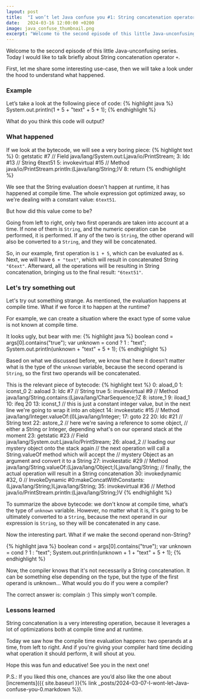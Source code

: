```yaml
---
layout: post
title:  "I won’t let Java confuse you #1: String concatenation operator +"
date:   2024-03-16 12:00:00 +0200
image: java_confuse_thumbnail.png
excerpt: "Welcome to the second episode of this little Java-unconfusing series. Today I would like to talk briefly about String concatenation operator +..."
---
```

Welcome to the second episode of this little Java-unconfusing series. 
Today I would like to talk briefly about String concatenation operator `+`.

First, let me share some interesting use-case, then we will take a look under the hood to understand what happened.

### Example
Let’s take a look at the following piece of code:
{% highlight java %}
System.out.println(1 + 5 + "text" + 5 + 1);
{% endhighlight %}

What do you think this code will output?

### What happened
If we look at the bytecode, we will see a very boring piece:
{% highlight text %}
0: getstatic     #7    // Field java/lang/System.out:Ljava/io/PrintStream;
3: ldc           #13   // String 6text51
5: invokevirtual #15   // Method java/io/PrintStream.println:(Ljava/lang/String;)V
8: return
{% endhighlight %}

We see that the String evaluation doesn't happen at runtime, 
it has happened at compile time. The whole expression got optimized away, 
so we're dealing with a constant value: `6text51`.

But how did this value come to be?

Going from left to right, only two first operands are taken into account at a time. 
If none of them is `String`, and the numeric operation can be performed, it is performed. 
If any of the two is `String`, the other operand will also be converted to a `String`, and they will be concatenated.

So, in our example, first operation is `1 + 5`, which can be evaluated as `6`. 
Next, we will have `6 + "text"`, which will result in concatenated String `"6text"`. 
Afterward, all the operations will be resulting in String concatenation, 
bringing us to the final result: `"6text51"`.

### Let's try something out
Let's try out something strange. As mentioned, the evaluation happens at compile time. 
What if we force it to happen at the runtime?

For example, we can create a situation where the exact type of some value is not known at compile time.

It looks ugly, but bear with me:
{% highlight java %}
boolean cond = args[0].contains("true");
var unknown = cond ? 1 : "text";
System.out.println(unknown + "text" + 5 + 1);
{% endhighlight %}

Based on what we discussed before, we know that here it doesn’t matter 
what is the type of the `unknown` variable, because the second operand is `String`, 
so the first two operands will be concatenated.

This is the relevant piece of bytecode:
{% highlight text %}
0: aload_0
1: iconst_0
2: aaload
3: ldc           #7       // String true
5: invokevirtual #9       // Method java/lang/String.contains:(Ljava/lang/CharSequence;)Z
8: istore_1
9: iload_1
10: ifeq          20
13: iconst_1              // this is just a constant integer value, but in the next line we're going to wrap it into an object
14: invokestatic  #15     // Method java/lang/Integer.valueOf:(I)Ljava/lang/Integer;
17: goto          22
20: ldc           #21     // String text
22: astore_2              // here we're saving a reference to some object,
// either a String or Integer, depending what's on our operand stack at the moment
23: getstatic     #23     // Field java/lang/System.out:Ljava/io/PrintStream;
26: aload_2               // loading our mystery object onto the stack again
// the next operation will call a String.valueOf method which will accept the
// mystery Object as an argument and convert it to a String
27: invokestatic  #29     // Method java/lang/String.valueOf:(Ljava/lang/Object;)Ljava/lang/String;
// finally, the actual operation will result in a String concatenation
30: invokedynamic #32,  0 // InvokeDynamic #0:makeConcatWithConstants:(Ljava/lang/String;)Ljava/lang/String;
35: invokevirtual #36     // Method java/io/PrintStream.println:(Ljava/lang/String;)V
{% endhighlight %}

To summarize the above bytecode: we don't know at compile time, 
what’s the type of `unknown` variable. However, no matter what it is, 
it's going to be ultimately converted to a `String`, because the next operand in our expression 
is `String`, so they will be concatenated in any case.

Now the interesting part. What if we make the second operand non-String?

{% highlight java %}
boolean cond = args[0].contains("true");
var unknown = cond ? 1 : "text";
System.out.println(unknown + 1 + "text" + 5 + 1);
{% endhighlight %}

Now, the compiler knows that it's not necessarily a String concatenation. 
It can be something else depending on the type, but the type of the first operand is unknown... 
What would you do if you were a compiler?

The correct answer is: complain :) This simply won't compile.

### Lessons learned
String concatenation is a very interesting operation, because 
it leverages a lot of optimizations both at compile time and at runtime.

Today we saw how the compile time evaluation happens: two operands at a time, 
from left to right. And if you're giving your compiler hard time deciding what operation 
it should perform, it will shout at you.

Hope this was fun and educative! See you in the next one!

P.S.: If you liked this one, chances are you’d also like the one about [increments]({{ site.baseurl }}{% link _posts/2024-03-07-I-wont-let-Java-confuse-you-0.markdown %}).